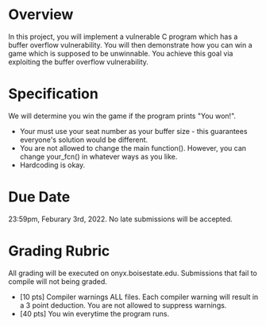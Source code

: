 # Overview

In this project, you will implement a vulnerable C program which has a buffer overflow vulnerability. You will then demonstrate how you can win a game which is supposed to be unwinnable. You achieve this goal via exploiting the buffer overflow vulnerability.

# Specification

We will determine you win the game if the program prints "You won!". 

- Your must use your seat number as your buffer size - this guarantees everyone's solution would be different.
- You are not allowed to change the main function(). However, you can change your_fcn() in whatever ways as you like.
- Hardcoding is okay.

# Due Date

23:59pm, Feburary 3rd, 2022. No late submissions will be accepted.

# Grading Rubric

All grading will be executed on onyx.boisestate.edu. Submissions that fail to compile will not being graded.

- [10 pts] Compiler warnings ALL files.
Each compiler warning will result in a 3 point deduction.
You are not allowed to suppress warnings.
- [40 pts] You win everytime the program runs.
